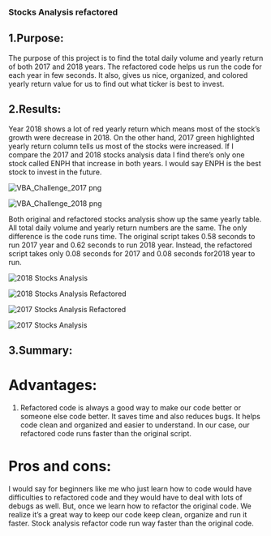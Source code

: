 ### Stocks Analysis refactored


## 1.Purpose:
The purpose of this project is to find the total daily volume and yearly return of both 2017 and 2018 years. The refactored code helps us run the code for each year in few seconds. It also, gives us nice, organized, and colored yearly return value for us to find out what ticker is best to invest. 
## 2.Results: 
Year 2018 shows a lot of red yearly return which means most of the stock’s growth were decrease in 2018. On the other hand, 2017 green highlighted yearly return column tells us most of the stocks were increased. If I compare the 2017 and 2018 stocks analysis data I find there’s only one stock called ENPH that increase in both years. I would say ENPH is the best stock to invest in the future.


![VBA_Challenge_2017 png](https://user-images.githubusercontent.com/107155888/175169765-52dc2ba8-c13c-4cd5-aece-5f624866d809.png)


![VBA_Challenge_2018 png](https://user-images.githubusercontent.com/107155888/175169785-7897b634-7aec-4c19-83a9-7798d4e38770.png)

Both original and refactored stocks analysis show up the same yearly table. All total daily volume and yearly return numbers are the same. The only difference is the code runs time. The original script takes 0.58 seconds to run 2017 year and 0.62 seconds to run 2018 year. Instead, the refactored script takes only 0.08 seconds for 2017 and 0.08 seconds for2018 year to run.


![2018 Stocks Analysis ](https://user-images.githubusercontent.com/107155888/175170347-1bafd2de-b36c-45d0-b2c1-5929018f39c7.png)

![2018 Stocks Analysis Refactored](https://user-images.githubusercontent.com/107155888/175170492-1504d3d9-e9fc-43cd-9fe3-bf55b62db319.png)


![2017 Stocks Analysis Refactored](https://user-images.githubusercontent.com/107155888/175169959-4ba9724c-4f94-4774-8373-fe3e2136a51d.png)

![2017 Stocks Analysis](https://user-images.githubusercontent.com/107155888/175169877-5e6001fe-abad-46a6-b6f8-687a0e7c200d.png)


## 3.Summary:
# Advantages:
1.	Refactored code is always a good way to make our code better or someone else code better. It saves time and also reduces bugs. It helps code clean and organized and easier to understand. In our case, our refactored code runs faster than the original script.
# Pros and cons:
I would say for beginners like me who just learn how to code would have difficulties to refactored code and they would have to deal with lots of debugs as well. But, once we learn how to refactor the original code. We realize it’s a great way to keep our code keep clean, organize and run it faster. Stock analysis refactor code run way faster than the original code. 




